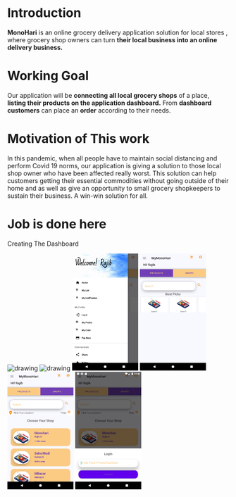 <link rel="stylesheet" type="text/css" href="README.css" />

# Introduction
**MonoHari** is an online grocery delivery application solution for local stores , where grocery shop owners can turn **their local business into an online delivery business.**
# Working Goal
Our application will be **connecting all local grocery shops** of a place, **listing their products on the application dashboard.**
From **dashboard customers** can place an **order** according to their needs.
# Motivation of This work
In this pandemic, when all people have to maintain social distancing and perform Covid 19 norms, our application is giving a solution to those local shop owner who have been affected really worst. This solution can help customers getting their essential commodities without going outside of their home and as well as give an opportunity to small grocery shopkeepers to sustain their business. A win-win solution for all.

# Job is done here
Creating The Dashboard

<img src="ScreenShots/Screenshot_1.png" alt="drawing" width="150"/>
<img src="ScreenShots/Screenshot_2.png" alt="drawing" width="150"/>
<img src="ScreenShots/Screenshot_3.png" alt="drawing" width="150"/>
<img src="ScreenShots/Screenshot_4.png" alt="drawing" width="150"/>
<img src="ScreenShots/Screenshot_5.png" alt="drawing" width="150"/>
<img src="ScreenShots/Screenshot_6.png" alt="drawing" width="150"/>

